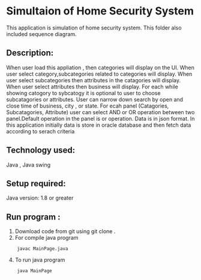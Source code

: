 # Simultaion of Home Security System

This application is simulation of home security system.
This folder also included sequence diagram.<br />

## Description: 
When user load this appliation , then categories will display on the UI. When user select category,subcategories related to categories will display. When user select subcategories then attributes in the catagories will display. When user select attributes then business will display. For each while showing catogory to sybcatogy it is optional to user to choose subcatagories or attributes. User can narrow down search by open and close time of business, city , or state. For ecah panel (Catagories, Subcatagories, Attribute) user can select AND or OR operation between two panel.Default operation in the panel is or operation. Data is in json format. In this application initially data is store in oracle database and then fetch data according to serach criteria <br />

## Technology used: <br />
Java , Java swing <br />

## Setup required:<br />
Java version: 1.8 or greater<br />


## Run program : <br />
1. Download code from git  using  git clone .
2. For  compile java program 
```
	javac MainPage.java
```	
4. To run java program 
```
	java MainPage
```

